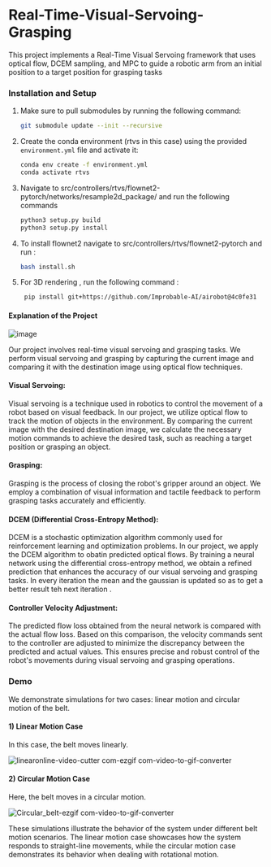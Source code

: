 # Real-Time-Visual-Servoing-Grasping
This project implements a Real-Time Visual Servoing framework that uses optical flow, DCEM sampling, and MPC to guide a robotic arm from an initial position to a target position for grasping tasks

### Installation and Setup

1. Make sure to pull submodules by running the following command:
   ```bash
   git submodule update --init --recursive

2. Create the conda environment (rtvs in this case) using the provided `environment.yml` file and activate it:
   
   ```bash
   conda env create -f environment.yml
   conda activate rtvs

3. Navigate to src/controllers/rtvs/flownet2-pytorch/networks/resample2d_package/ and run the following commands
   
   ```bash
   python3 setup.py build
   python3 setup.py install

4. To install flownet2 navigate to src/controllers/rtvs/flownet2-pytorch and run :
   ```bash
   bash install.sh
   
5. For 3D rendering , run the following command :
 
   ```bash
    pip install git+https://github.com/Improbable-AI/airobot@4c0fe31

#### Explanation of the Project

![image](https://github.com/AniruthSuresh/Real-Time-Visual-Servoing-Grasping/assets/137063103/f09d22dd-c5a4-41d8-adf4-135916f2d70a)


Our project involves real-time visual servoing and grasping tasks. We perform visual servoing and grasping by capturing the current image and comparing it with the destination image using optical flow techniques.

#### Visual Servoing:
Visual servoing is a technique used in robotics to control the movement of a robot based on visual feedback. In our project, we utilize optical flow to track the motion of objects in the environment. By comparing the current image with the desired destination image, we calculate the necessary motion commands to achieve the desired task, such as reaching a target position or grasping an object.

#### Grasping:
Grasping is the process of closing the robot's gripper around an object. We employ a combination of visual information and tactile feedback to perform grasping tasks accurately and efficiently.

#### DCEM (Differential Cross-Entropy Method):
DCEM is a stochastic optimization algorithm commonly used for reinforcement learning and optimization problems. In our project, we apply the DCEM algorithm to obatin predicted optical flows. By training a neural network using the differential cross-entropy method, we obtain a refined prediction that enhances the accuracy of our visual servoing and grasping tasks. In every iteration the mean and the gaussian is updated so as to get a better result teh next iteration .

#### Controller Velocity Adjustment:
The predicted flow loss obtained from the neural network is compared with the actual flow loss. Based on this comparison, the velocity commands sent to the controller are adjusted to minimize the discrepancy between the predicted and actual values. This ensures precise and robust control of the robot's movements during visual servoing and grasping operations.


### Demo

We demonstrate simulations for two cases: linear motion and circular motion of the belt.

#### 1) Linear Motion Case
In this case, the belt moves linearly.

![linearonline-video-cutter com-ezgif com-video-to-gif-converter](https://github.com/AniruthSuresh/Real-Time-Visual-Servoing-Grasping/assets/137063103/72a05d35-e348-4c68-a842-12ab26c73918)


#### 2) Circular Motion Case
Here, the belt moves in a circular motion.

![Circular_belt-ezgif com-video-to-gif-converter](https://github.com/AniruthSuresh/Real-Time-Visual-Servoing-Grasping/assets/137063103/630c88d0-c41a-4ec9-89b0-081d0249d9e0)

These simulations illustrate the behavior of the system under different belt motion scenarios. The linear motion case showcases how the system responds to straight-line movements, while the circular motion case demonstrates its behavior when dealing with rotational motion.


